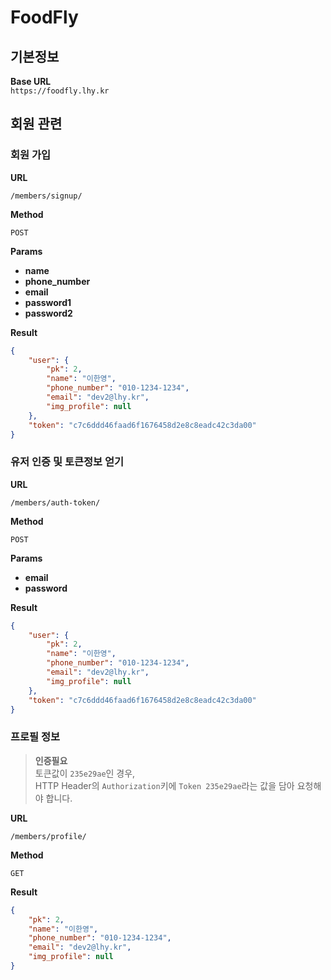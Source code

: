 # FoodFly

## 기본정보

**Base URL**  
`https://foodfly.lhy.kr`


## 회원 관련

### 회원 가입

**URL**

`/members/signup/`

**Method**

`POST`

**Params**

- **name**
- **phone_number**
- **email**
- **password1**
- **password2**

**Result**

```json
{
    "user": {
        "pk": 2,
        "name": "이한영",
        "phone_number": "010-1234-1234",
        "email": "dev2@lhy.kr",
        "img_profile": null
    },
    "token": "c7c6ddd46faad6f1676458d2e8c8eadc42c3da00"
}
```


### 유저 인증 및 토큰정보 얻기

**URL**

`/members/auth-token/`

**Method**

`POST`

**Params**

- **email**
- **password**

**Result**

```json
{
    "user": {
        "pk": 2,
        "name": "이한영",
        "phone_number": "010-1234-1234",
        "email": "dev2@lhy.kr",
        "img_profile": null
    },
    "token": "c7c6ddd46faad6f1676458d2e8c8eadc42c3da00"
}
```

### 프로필 정보

> **인증필요**  
> 토큰값이 `235e29ae`인 경우,   
> HTTP Header의 `Authorization`키에 `Token 235e29ae`라는 값을 담아 요청해야 합니다.

**URL**

`/members/profile/`

**Method**

`GET`

**Result**

```json
{
    "pk": 2,
    "name": "이한영",
    "phone_number": "010-1234-1234",
    "email": "dev2@lhy.kr",
    "img_profile": null
}
```